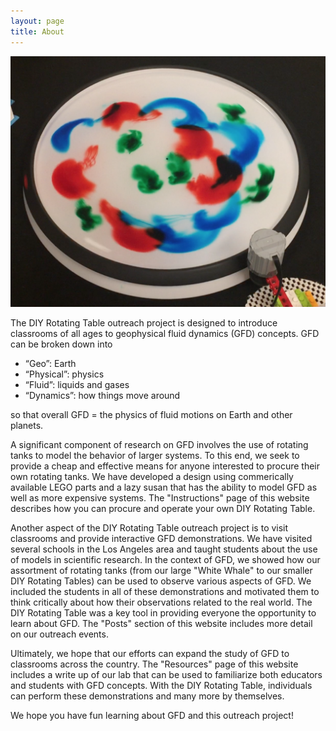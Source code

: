 ```yaml
---
layout: page
title: About
---
```


![Demo](./Containerless.png)

The DIY Rotating Table outreach project is designed to introduce classrooms of all ages to geophysical fluid dynamics (GFD) concepts. GFD can be broken down into

- “Geo”: Earth  
- “Physical”: physics  
- “Fluid”: liquids and gases  
- “Dynamics”: how things move around

so that overall GFD = the physics of fluid motions on Earth and other planets.

A significant component of research on GFD involves the use of rotating tanks to model the behavior of larger systems. To this end, we seek to provide a cheap and effective means for anyone interested to procure their own rotating tanks. We have developed a design using commerically available LEGO parts and a lazy susan that has the ability to model GFD as well as more expensive systems. The "Instructions" page of this website describes how you can procure and operate your own DIY Rotating Table.

Another aspect of the DIY Rotating Table outreach project is to visit classrooms and provide interactive GFD demonstrations. We have visited several schools in the Los Angeles area and taught students about the use of models in scientific research. In the context of GFD, we showed how our assortment of rotating tanks (from our large "White Whale" to our smaller DIY Rotating Tables) can be used to observe various aspects of GFD. We included the students in all of these demonstrations and motivated them to think critically about how their observations related to the real world. The DIY Rotating Table was a key tool in providing everyone the opportunity to learn about GFD. The "Posts" section of this website includes more detail on our outreach events.

Ultimately, we hope that our efforts can expand the study of GFD to classrooms across the country. The "Resources" page of this website includes a write up of our lab that can be used to familiarize both educators and students with GFD concepts. With the DIY Rotating Table, individuals can perform these demonstrations and many more by themselves.

We hope you have fun learning about GFD and this outreach project!
